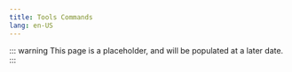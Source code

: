 ```yaml
---
title: Tools Commands
lang: en-US
---
```


::: warning
This page is a placeholder, and will be populated at a later date.
:::
